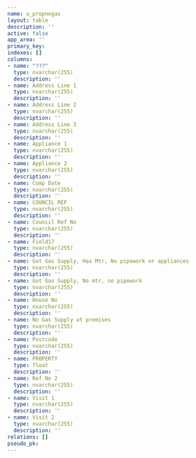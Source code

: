 ```yaml
---
name: u_propnogas
layout: table
description: ''
active: false
app_area: ''
primary_key: 
indexes: []
columns:
- name: "???"
  type: nvarchar(255)
  description: ''
- name: Address Line 1
  type: nvarchar(255)
  description: ''
- name: Address Line 2
  type: nvarchar(255)
  description: ''
- name: Address Line 3
  type: nvarchar(255)
  description: ''
- name: Appliance 1
  type: nvarchar(255)
  description: ''
- name: Appliance 2
  type: nvarchar(255)
  description: ''
- name: Comp Date
  type: nvarchar(255)
  description: ''
- name: COUNCIL REF
  type: nvarchar(255)
  description: ''
- name: Council Ref No
  type: nvarchar(255)
  description: ''
- name: Field17
  type: nvarchar(255)
  description: ''
- name: Got Gas Supply, Has Mtr, No pipework or appliances
  type: nvarchar(255)
  description: ''
- name: Got Gas Supply, No mtr, no pipework
  type: nvarchar(255)
  description: ''
- name: House No
  type: nvarchar(255)
  description: ''
- name: No Gas Supply at premises
  type: nvarchar(255)
  description: ''
- name: Postcode
  type: nvarchar(255)
  description: ''
- name: PROPERTY
  type: float
  description: ''
- name: Ref No 2
  type: nvarchar(255)
  description: ''
- name: Visit 1
  type: nvarchar(255)
  description: ''
- name: Visit 2
  type: nvarchar(255)
  description: ''
relations: []
pseudo_pk: 
---
```


